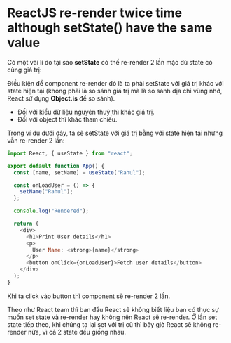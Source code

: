 # ReactJS re-render twice time although setState() have the same value

Có một vài lí do tại sao **setState** có thể re-render 2 lần mặc dù state có cùng giá trị:

Điều kiện để component re-render đó là ta phải setState với giá trị khác với state hiện tại (không phải là so sánh giá trị mà là so sánh địa chỉ vùng nhớ, React sử dụng **Object.is** để so sánh).

- Đối với kiểu dữ liệu nguyên thuỷ thì khác giá trị.
- Đối với object thì khác tham chiếu.

Trong ví dụ dưới đây, ta sẽ setState với giá trị bằng với state hiện tại nhưng vẫn re-render 2 lần:

```js
import React, { useState } from "react";

export default function App() {
  const [name, setName] = useState("Rahul");

  const onLoadUser = () => {
    setName("Rahul");
  };

  console.log("Rendered");

  return (
    <div>
      <h1>Print User details</h1>
      <p>
        User Name: <strong>{name}</strong>
      </p>
      <button onClick={onLoadUser}>Fetch user details</button>
    </div>
  );
}
```

Khi ta click vào button thì component sẽ re-render 2 lần.

Theo như React team thì ban đầu React sẽ không biết liệu bạn có thực sự muốn set state và re-render hay không nên React sẽ re-render. Ở lần set state tiếp theo, khi chúng ta lại set với trị cũ thì bây giờ React sẽ không re-render nữa, vì cả 2 state đều giống nhau.
